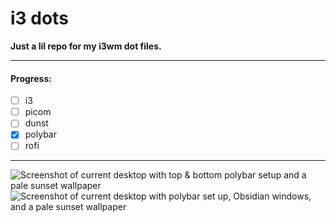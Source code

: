 # i3 dots

__Just a lil repo for my i3wm dot files.__ 

---

#### Progress:
- [ ] i3
- [ ] picom
- [ ] dunst
- [x] polybar
- [ ] rofi

---

![Screenshot of current desktop with top & bottom polybar setup and a pale sunset wallpaper](https://github.com/2ell/i3-dots/assets/143229303/6382c8d9-2856-4e3f-ad9a-fd92ff84f788)
![Screenshot of current desktop with polybar set up, Obsidian windows, and a pale sunset wallpaper](https://github.com/2ell/i3-dots/assets/143229303/86f555da-34d3-463d-8f8d-4c785803ed26)

